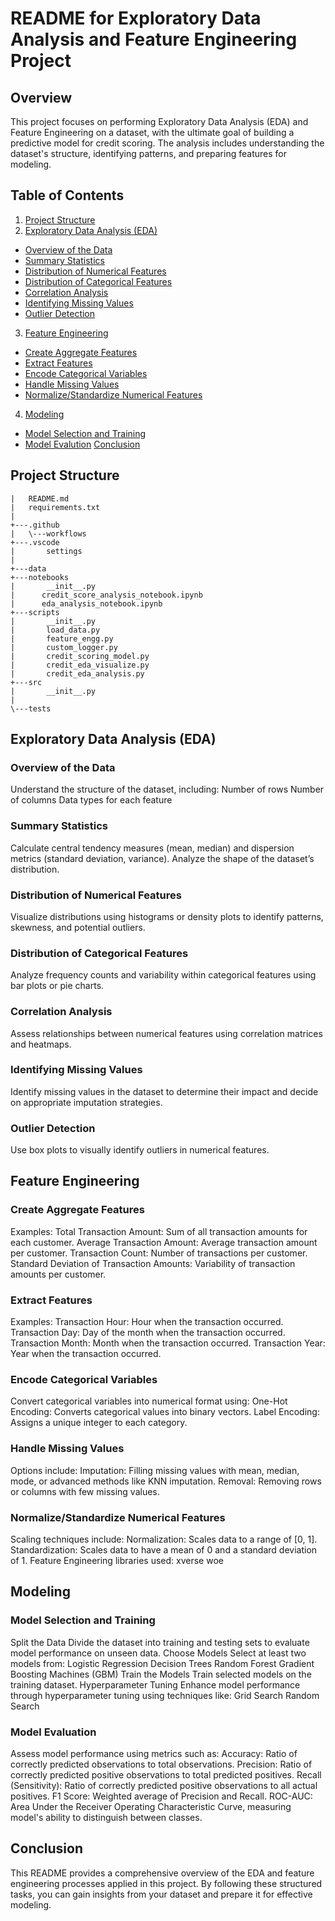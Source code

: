 # README for Exploratory Data Analysis and Feature Engineering Project
## Overview
This project focuses on performing Exploratory Data Analysis (EDA) and Feature Engineering on a dataset, with the ultimate goal of building a predictive model for credit scoring. The analysis includes understanding the dataset's structure, identifying patterns, and preparing features for modeling.
## Table of Contents
1. [Project Structure](#Project-Structure)
2. [Exploratory Data Analysis (EDA)](#Exploratory-Data-Analysis-EDA)
+ [Overview of the Data](#Overview-of-the-Data)
+ [Summary Statistics](#Summary-Statistics)
+ [Distribution of Numerical Features](#Distribution-of-Numerical-Features)
+ [Distribution of Categorical Features](#Distribution-of-Categorical-Features)
+ [Correlation Analysis](#Correlation-Analysis)
+ [Identifying Missing Values](#Identifying-Missing-Values)
+ [Outlier Detection](#Outlier-Detection)
3. [Feature Engineering](#Feature-Engineering)
+ [Create Aggregate Features](#Create-Aggregate-Features)
+ [Extract Features](#Extract-Features)
+ [Encode Categorical Variables](#Encode-Categorical-Variables)
+ [Handle Missing Values](Handle-Missing-Values)
+ [Normalize/Standardize Numerical Features](#Normalize/Standardize-Numerical-Features)
4. [Modeling](#Modeling)
+ [Model Selection and Training](#Model-Selection-and-Training)
+ [Model Evalution](#Model-Evalution)
[Conclusion](#Conclusion)
## Project Structure
```|   .gitignore
|   README.md
|   requirements.txt
|   
+---.github
|   \---workflows
+---.vscode
|       settings
|       
+---data
+---notebooks
|       __init__.py
|      credit_score_analysis_notebook.ipynb
|      eda_analysis_notebook.ipynb  
+---scripts
|       __init__.py
|       load_data.py
|       feature_engg.py
|       custom_logger.py
|       credit_scoring_model.py
|       credit_eda_visualize.py
|       credit_eda_analysis.py
+---src
|       __init__.py
|       
\---tests
```
## Exploratory Data Analysis (EDA)
### Overview of the Data
Understand the structure of the dataset, including:
Number of rows
Number of columns
Data types for each feature
### Summary Statistics
Calculate central tendency measures (mean, median) and dispersion metrics (standard deviation, variance).
Analyze the shape of the dataset’s distribution.
### Distribution of Numerical Features
Visualize distributions using histograms or density plots to identify patterns, skewness, and potential outliers.
### Distribution of Categorical Features
Analyze frequency counts and variability within categorical features using bar plots or pie charts.
### Correlation Analysis
Assess relationships between numerical features using correlation matrices and heatmaps.
### Identifying Missing Values
Identify missing values in the dataset to determine their impact and decide on appropriate imputation strategies.
### Outlier Detection
Use box plots to visually identify outliers in numerical features.
## Feature Engineering
### Create Aggregate Features
Examples:
Total Transaction Amount: Sum of all transaction amounts for each customer.
Average Transaction Amount: Average transaction amount per customer.
Transaction Count: Number of transactions per customer.
Standard Deviation of Transaction Amounts: Variability of transaction amounts per customer.
### Extract Features
Examples:
Transaction Hour: Hour when the transaction occurred.
Transaction Day: Day of the month when the transaction occurred.
Transaction Month: Month when the transaction occurred.
Transaction Year: Year when the transaction occurred.
### Encode Categorical Variables
Convert categorical variables into numerical format using:
One-Hot Encoding: Converts categorical values into binary vectors.
Label Encoding: Assigns a unique integer to each category.
### Handle Missing Values
Options include:
Imputation: Filling missing values with mean, median, mode, or advanced methods like KNN imputation.
Removal: Removing rows or columns with few missing values.
### Normalize/Standardize Numerical Features
Scaling techniques include:
Normalization: Scales data to a range of [0, 1].
Standardization: Scales data to have a mean of 0 and a standard deviation of 1.
Feature Engineering libraries used:
xverse
woe
## Modeling
### Model Selection and Training
Split the Data
Divide the dataset into training and testing sets to evaluate model performance on unseen data.
Choose Models
Select at least two models from:
Logistic Regression
Decision Trees
Random Forest
Gradient Boosting Machines (GBM)
Train the Models
Train selected models on the training dataset.
Hyperparameter Tuning
Enhance model performance through hyperparameter tuning using techniques like:
Grid Search
Random Search
### Model Evaluation
Assess model performance using metrics such as:
Accuracy: Ratio of correctly predicted observations to total observations.
Precision: Ratio of correctly predicted positive observations to total predicted positives.
Recall (Sensitivity): Ratio of correctly predicted positive observations to all actual positives.
F1 Score: Weighted average of Precision and Recall.
ROC-AUC: Area Under the Receiver Operating Characteristic Curve, measuring model's ability to distinguish between classes.
## Conclusion
This README provides a comprehensive overview of the EDA and feature engineering processes applied in this project. By following these structured tasks, you can gain insights from your dataset and prepare it for effective modeling.
